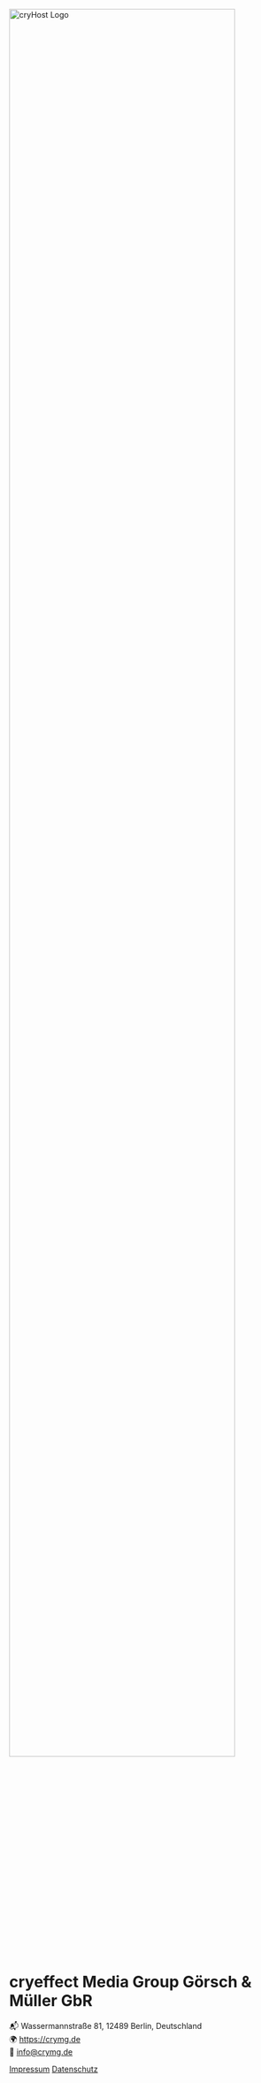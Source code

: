 [<img src="https://shared.crymg.de/crymg-logo-slogan.svg" width="90%" alt="cryHost Logo" />](https://crymg.de)

# cryeffect Media Group Görsch & Müller GbR

📬️ Wassermannstraße 81, 12489 Berlin, Deutschland  
🌍️ https://crymg.de  
📨 info@crymg.de

[Impressum](https://crymg.de/impressum) [Datenschutz](https://crymg.de/datenschutz)

